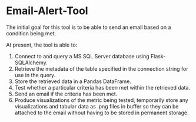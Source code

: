# Email-Alert-Tool

The initial goal for this tool is to be able to send an email based on a
condition being met.

At present, the tool is able to:
1. Connect to and query a MS SQL Server database using Flask-SQLAlchemy.
2. Retrieve the metadata of the table specified in the connection string for use in the query.
4. Store the retrieved data in a Pandas DataFrame.
5. Test whether a particular criteria has been met within the retrieved data.
6. Send an email if the criteria has been met.
7. Produce visualizations of the metric being tested, temporarily store any visualizations and tabular data as .png files in buffer so they can be attached to the email without having to be stored in permanent storage.
